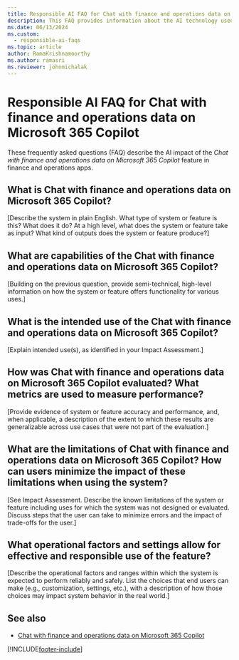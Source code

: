 ```yaml
---
title: Responsible AI FAQ for Chat with finance and operations data on Microsoft 365 Copilot
description: This FAQ provides information about the AI technology used in Chat with finance and operations data on Microsoft 365 Copilot, along with key considerations and details about how AI is used, how it was tested and evaluated, and any specific limitations.
ms.date: 06/13/2024
ms.custom: 
  - responsible-ai-faqs
ms.topic: article
author: RamaKrishnamoorthy
ms.author: ramasri
ms.reviewer: johnmichalak
---
```


# Responsible AI FAQ for Chat with finance and operations data on Microsoft 365 Copilot

These frequently asked questions (FAQ) describe the AI impact of the *Chat with finance and operations data on Microsoft 365 Copilot* feature in finance and operations apps.

## What is Chat with finance and operations data on Microsoft 365 Copilot?

[Describe the system in plain English. What type of system or feature is this? What does it do? At a high level, what does the system or feature take as input? What kind of outputs does the system or feature produce?]

## What are capabilities of the Chat with finance and operations data on Microsoft 365 Copilot?

[Building on the previous question, provide semi-technical, high-level information on how the system or feature offers functionality for various uses.]

## What is the intended use of the Chat with finance and operations data on Microsoft 365 Copilot?

[Explain intended use(s), as identified in your Impact Assessment.]

## How was Chat with finance and operations data on Microsoft 365 Copilot evaluated? What metrics are used to measure performance?

[Provide evidence of system or feature accuracy and performance, and, when applicable, a description of the extent to which these results are generalizable across use cases that were not part of the evaluation.]

## What are the limitations of Chat with finance and operations data on Microsoft 365 Copilot? How can users minimize the impact of these limitations when using the system?

[See Impact Assessment. Describe the known limitations of the system or feature including uses for which the system was not designed or evaluated. Discuss steps that the user can take to minimize errors and the impact of trade-offs for the user.]

## What operational factors and settings allow for effective and responsible use of the feature?

[Describe the operational factors and ranges within which the system is expected to perform reliably and safely. List the choices that end users can make (e.g., customization, settings, etc.), with a description of how those choices may impact system behavior in the real world.]

## See also

- [Chat with finance and operations data on Microsoft 365 Copilot](../../dev-itpro/m365-copilot/chat-with-fno-data-on-m365copilot.md)

[!INCLUDE[footer-include](../includes/footer-banner.md)]